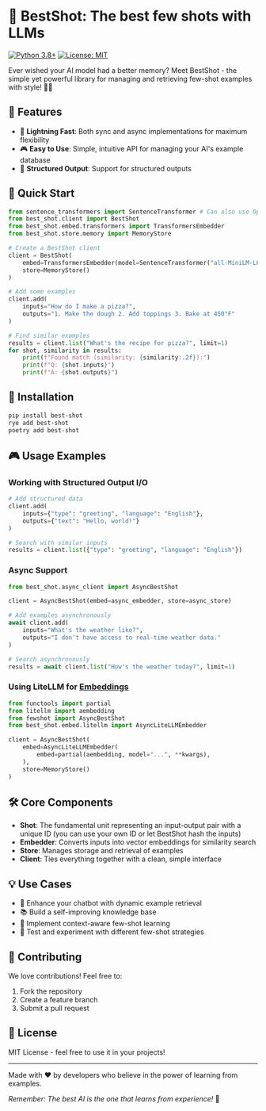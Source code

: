 # 🎯 BestShot: The best few shots with LLMs

[![Python 3.8+](https://img.shields.io/badge/python-3.8+-blue.svg)](https://www.python.org/downloads/)
[![License: MIT](https://img.shields.io/badge/License-MIT-yellow.svg)](https://opensource.org/licenses/MIT)

Ever wished your AI model had a better memory? Meet BestShot - the simple yet powerful library for managing and retrieving few-shot examples with style! 🧠✨

## 🌟 Features

- 🚀 **Lightning Fast**: Both sync and async implementations for maximum flexibility
- 🎮 **Easy to Use**: Simple, intuitive API for managing your AI's example database
- 🔄 **Structured Output**: Support for structured outputs

## 🚀 Quick Start

```python
from sentence_transformers import SentenceTransformer # Can also use OpenAI, etc.
from best_shot.client import BestShot
from best_shot.embed.transformers import TransformersEmbedder
from best_shot.store.memory import MemoryStore

# Create a BestShot client
client = BestShot(
    embed=TransformersEmbedder(model=SentenceTransformer("all-MiniLM-L6-v2")),
    store=MemoryStore()
)

# Add some examples
client.add(
    inputs="How do I make a pizza?",
    outputs="1. Make the dough 2. Add toppings 3. Bake at 450°F"
)

# Find similar examples
results = client.list("What's the recipe for pizza?", limit=1)
for shot, similarity in results:
    print(f"Found match (similarity: {similarity:.2f}):")
    print(f"Q: {shot.inputs}")
    print(f"A: {shot.outputs}")
```

## 🔧 Installation

```bash
pip install best-shot
rye add best-shot
poetry add best-shot
```

## 🎮 Usage Examples

### Working with Structured Output I/O

```python
# Add structured data
client.add(
    inputs={"type": "greeting", "language": "English"},
    outputs={"text": "Hello, world!"}
)

# Search with similar inputs
results = client.list({"type": "greeting", "language": "English"})
```

### Async Support

```python
from best_shot.async_client import AsyncBestShot

client = AsyncBestShot(embed=async_embedder, store=async_store)

# Add examples asynchronously
await client.add(
    inputs="What's the weather like?",
    outputs="I don't have access to real-time weather data."
)

# Search asynchronously
results = await client.list("How's the weather today?", limit=1)
```

### Using LiteLLM for [Embeddings](https://docs.litellm.ai/docs/embedding/supported_embedding)

```python
from functools import partial
from litellm import aembedding
from fewshot import AsyncBestShot
from best_shot.embed.litellm import AsyncLiteLLMEmbedder

client = AsyncBestShot(
    embed=AsyncLiteLLMEmbedder(
        embed=partial(aembedding, model="...", **kwargs),
    ),
    store=MemoryStore()
)
```

## 🛠️ Core Components

- **Shot**: The fundamental unit representing an input-output pair with a unique ID (you can use your own ID or let BestShot hash the inputs)
- **Embedder**: Converts inputs into vector embeddings for similarity search
- **Store**: Manages storage and retrieval of examples
- **Client**: Ties everything together with a clean, simple interface

## 💡 Use Cases

- 🤖 Enhance your chatbot with dynamic example retrieval
- 📚 Build a self-improving knowledge base
- 🎯 Implement context-aware few-shot learning
- 🧪 Test and experiment with different few-shot strategies

## 🤝 Contributing

We love contributions! Feel free to:

1. Fork the repository
2. Create a feature branch
3. Submit a pull request

## 📝 License

MIT License - feel free to use it in your projects!

---

Made with ❤️ by developers who believe in the power of learning from examples.

*Remember: The best AI is the one that learns from experience!* 🌟
